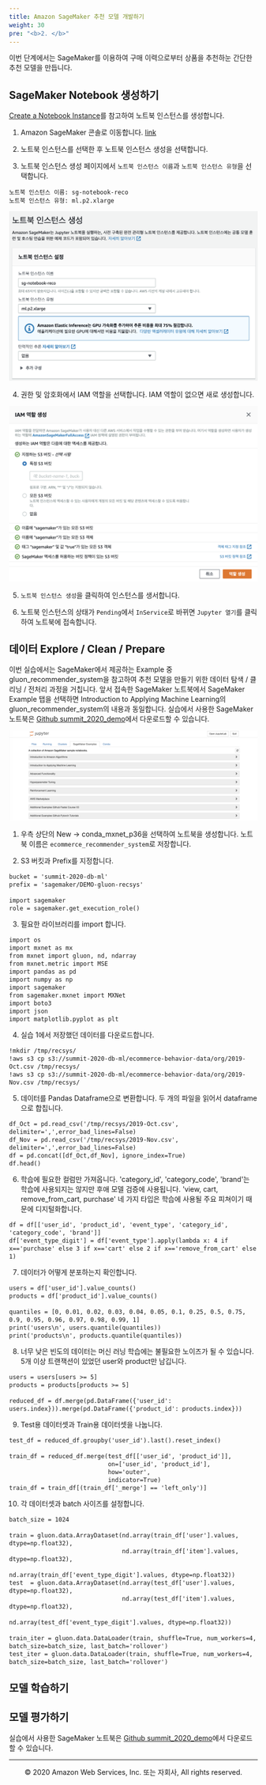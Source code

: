 ```yaml
---
title: Amazon SageMaker 추천 모델 개발하기
weight: 30
pre: "<b>2. </b>"
---
```



이번 단계에서는 SageMaker를 이용하여 구매 이력으로부터 상품을 추천하눈 간단한 추천 모델을 만듭니다.


## SageMaker Notebook 생성하기


[Create a Notebook Instance](https://docs.aws.amazon.com/ko_kr/sagemaker/latest/dg/howitworks-create-ws.html)를 참고하여 노트북 인스턴스를 생성합니다.

1. Amazon SageMaker 콘솔로 이동합니다. [link](https://console.aws.amazon.com/sagemaker/)

2. 노트북 인스턴스를 선택한 후 노트북 인스턴스 생성을 선택합니다.

3. 노트북 인스턴스 생성 페이지에서 `노트북 인스턴스 이름`과 `노트북 인스턴스 유형`을 선택합니다.

```
노트북 인스턴스 이름: sg-notebook-reco
노트북 인스턴스 유형: ml.p2.xlarge
```

![pic](./images/lab1-1.png)

4. 권한 및 암호화에서 IAM 역할을 선택합니다. IAM 역할이 없으면 새로 생성합니다.

![pic](./images/lab1-2.png)

5. `노트북 인스턴스 생성`을 클릭하여 인스턴스를 생서합니다.

6. 노트북 인스턴스의 상태가 `Pending`에서 `InService`로 바뀌면 `Jupyter 열기`를 클릭하여 노트북에 접속합니다.


## 데이터 Explore / Clean / Prepare

이번 실습에서는 SageMaker에서 제공하는 Example 중 gluon_recommender_system을 참고하여 추천 모델을 만들기 위한 데이터 탐색 / 클리닝 / 전처리 과정을 거칩니다.
앞서 접속한 SageMaker 노트북에서 SageMaker Example 탭을 선택하면 Introduction to Applying Machine Learning의 gluon_recommender_system의 내용과 동일합니다.
실습에서 사용한 SageMaker 노트북은 [Github summit_2020_demo](https://github.com/elbanic/summit_2020_demo/notebooks)에서 다운로드할 수 있습니다.

![pic](./images/lab1-3.png)

1. 우측 상단의 New -> conda_mxnet_p36을 선택하여 노트북을 생성합니다. 노트북 이름은 `ecommerce_recommender_system`로 저장합니다.

2. S3 버킷과 Prefix를 지정합니다.

```
bucket = 'summit-2020-db-ml'
prefix = 'sagemaker/DEMO-gluon-recsys'

import sagemaker
role = sagemaker.get_execution_role()
```

3. 필요한 라이브러리를 import 합니다.

```
import os
import mxnet as mx
from mxnet import gluon, nd, ndarray
from mxnet.metric import MSE
import pandas as pd
import numpy as np
import sagemaker
from sagemaker.mxnet import MXNet
import boto3
import json
import matplotlib.pyplot as plt
```

4. 실습 1에서 저장했던 데이터를 다운로드합니다.

```
!mkdir /tmp/recsys/
!aws s3 cp s3://summit-2020-db-ml/ecommerce-behavior-data/org/2019-Oct.csv /tmp/recsys/
!aws s3 cp s3://summit-2020-db-ml/ecommerce-behavior-data/org/2019-Nov.csv /tmp/recsys/
```

5. 데이터를 Pandas Dataframe으로 변환합니다. 두 개의 파일을 읽어서 dataframe으로 합칩니다.

```
df_Oct = pd.read_csv('/tmp/recsys/2019-Oct.csv', delimiter=',',error_bad_lines=False)
df_Nov = pd.read_csv('/tmp/recsys/2019-Nov.csv', delimiter=',',error_bad_lines=False)
df = pd.concat([df_Oct,df_Nov], ignore_index=True)
df.head()
```

6. 학습에 필요한 컬럼만 가져옵니다. 'category_id', 'category_code', 'brand'는 학습에 사용되지는 않지만 후애 모델 검증에 사용됩니다.
'view, cart, remove_from_cart, purchase' 네 가지 타입은 학습에 사용될 주요 피쳐이기 때문에 디지털화합니다.

```
df = df[['user_id', 'product_id', 'event_type', 'category_id', 'category_code', 'brand']]
df['event_type_digit'] = df['event_type'].apply(lambda x: 4 if x=='purchase' else 3 if x=='cart' else 2 if x=='remove_from_cart' else 1)
```

7. 데이터가 어떻게 분포하는지 확인합니다.

```
users = df['user_id'].value_counts()
products = df['product_id'].value_counts()

quantiles = [0, 0.01, 0.02, 0.03, 0.04, 0.05, 0.1, 0.25, 0.5, 0.75, 0.9, 0.95, 0.96, 0.97, 0.98, 0.99, 1]
print('users\n', users.quantile(quantiles))
print('products\n', products.quantile(quantiles))
```

8. 너무 낮은 빈도의 데이터는 머신 러닝 학습에는 불필요한 노이즈가 될 수 있습니다.
5개 이상 트랜잭션이 있었던 user와 product만 남깁니다.

```
users = users[users >= 5]
products = products[products >= 5]

reduced_df = df.merge(pd.DataFrame({'user_id': users.index})).merge(pd.DataFrame({'product_id': products.index}))
```

9. Test용 데이터셋과 Train용 데이터셋을 나눕니다.


```
test_df = reduced_df.groupby('user_id').last().reset_index()

train_df = reduced_df.merge(test_df[['user_id', 'product_id']], 
                            on=['user_id', 'product_id'], 
                            how='outer', 
                            indicator=True)
train_df = train_df[(train_df['_merge'] == 'left_only')]
```

10. 각 데이터셋과 batch 사이즈를 설정합니다.

```
batch_size = 1024

train = gluon.data.ArrayDataset(nd.array(train_df['user'].values, dtype=np.float32),
                                nd.array(train_df['item'].values, dtype=np.float32),
                                nd.array(train_df['event_type_digit'].values, dtype=np.float32))
test  = gluon.data.ArrayDataset(nd.array(test_df['user'].values, dtype=np.float32),
                                nd.array(test_df['item'].values, dtype=np.float32),
                                nd.array(test_df['event_type_digit'].values, dtype=np.float32))

train_iter = gluon.data.DataLoader(train, shuffle=True, num_workers=4, batch_size=batch_size, last_batch='rollover')
test_iter = gluon.data.DataLoader(train, shuffle=True, num_workers=4, batch_size=batch_size, last_batch='rollover')
```


## 모델 학습하기





## 모델 평가하기





실습에서 사용한 SageMaker 노트북은 [Github summit_2020_demo](https://github.com/elbanic/summit_2020_demo/notebooks)에서 다운로드할 수 있습니다.


---
<p align="center">
© 2020 Amazon Web Services, Inc. 또는 자회사, All rights reserved.
</p>
